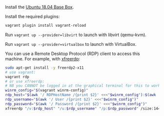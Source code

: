 Install the [Ubuntu 18.04 Base Box](https://github.com/rgl/ubuntu-vagrant).

Install the required plugins:

```bash
vagrant plugin install vagrant-reload
```

Run `vagrant up --provider=libvirt` to launch with libvirt (qemu-kvm).

Run `vagrant up --provider=virtualbox` to launch with VirtualBox.

You can use a Remote Desktop Protocol (RDP) client to access this machine.
For example, with [xfreerdp](https://github.com/FreeRDP/FreeRDP):

```bash
sudo apt-get install -y freerdp2-x11
# use vagrant:
vagrant rdp
# or use xfreerdp:
# NB you CANNOT be logged in at the graphical terminal for this to work.
winrm_config="$(vagrant winrm-config)"
rdp_host="$(awk '/ RDPHostName /{print $2}' <<<"$winrm_config"):$(awk '/ RDPPort /{print $2}' <<<"$winrm_config")"
rdp_username="$(awk '/ User /{print $2}' <<<"$winrm_config")"
rdp_password="$(awk '/ Password /{print $2}' <<<"$winrm_config")"
xfreerdp "/v:$rdp_host" "/u:$rdp_username" "/p:$rdp_password" /size:1440x900 +clipboard
```
